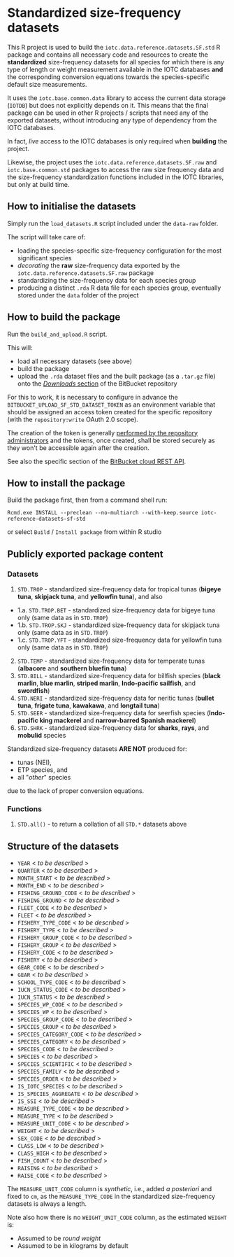 # Standardized size-frequency datasets

This R project is used to build the `iotc.data.reference.datasets.SF.std` R package and contains all necessary code and resources to create the **standardized** size-frequency datasets for all species for which there is any type of length or weight measurement available in the IOTC databases **and** the corresponding conversion equations towards the species-specific default size measurements.

It uses the `iotc.base.common.data` library to access the current data storage (`IOTDB`) but does not explicitly depends on it. This means that the final package can be used in other R projects / scripts that need any of the exported datasets, without introducing any type of dependency from the IOTC databases.

In fact, *live* access to the IOTC databases is only required when **building** the project.

Likewise, the project uses the `iotc.data.reference.datasets.SF.raw` and `iotc.base.common.std` packages to access the raw size frequency data and the size-frequency standardization functions included in the IOTC libraries, but only at build time.

## How to initialise the datasets

Simply run the `load_datasets.R` script included under the `data-raw` folder.

The script will take care of:

-   loading the species-specific size-frequency configuration for the most significant species
-   *decorating* the **raw** size-frequency data exported by the `iotc.data.reference.datasets.SF.raw` package
-   standardizing the size-frequency data for each species group
-   producing a distinct `.rda` R data file for each species group, eventually stored under the `data` folder of the project

## How to build the package

Run the `build_and_upload.R` script.

This will:

-   load all necessary datasets (see above)
-   build the package
-   upload the `.rda` dataset files and the built package (as a `.tar.gz` file) onto the [*Downloads* section](https://bitbucket.org/iotc-ws/iotc-reference-datasets-sf-std/downloads/) of the BitBucket repository

For this to work, it is necessary to configure in advance the `BITBUCKET_UPLOAD_SF_STD_DATASET_TOKEN` as an environment variable that should be assigned an access token created for the specific repository (with the `repository:write` OAuth 2.0 scope).

The creation of the token is generally [performed by the repository administrators](https://support.atlassian.com/bitbucket-cloud/docs/create-a-repository-access-token/) and the tokens, once created, shall be stored securely as they won't be accessible again after the creation.

See also the specific section of the [BitBucket cloud REST API](https://developer.atlassian.com/cloud/bitbucket/rest/api-group-downloads/#api-repositories-workspace-repo-slug-downloads-post).

## How to install the package

Build the package first, then from a command shell run:

```         
Rcmd.exe INSTALL --preclean --no-multiarch --with-keep.source iotc-reference-datasets-sf-std
```

or select `Build` / `Install package` from within R studio

## Publicly exported package content

### Datasets

1.  `STD.TROP` - standardized size-frequency data for tropical tunas (**bigeye tuna**, **skipjack tuna**, and **yellowfin tuna**), and also

-   1.a. `STD.TROP.BET` - standardized size-frequency data for bigeye tuna only (same data as in `STD.TROP`)
-   1.b. `STD.TROP.SKJ` - standardized size-frequency data for skipjack tuna only (same data as in `STD.TROP`)
-   1.c. `STD.TROP.YFT` - standardized size-frequency data for yellowfin tuna only (same data as in `STD.TROP`)

2.  `STD.TEMP` - standardized size-frequency data for temperate tunas (**albacore** and **southern bluefin tuna**)
3.  `STD.BILL` - standardized size-frequency data for billfish species (**black marlin**, **blue marlin**, **striped marlin**, **Indo-pacific sailfish**, and **swordfish**)
4.  `STD.NERI` - standardized size-frequency data for neritic tunas (**bullet tuna**, **frigate tuna**, **kawakawa**, and **longtail tuna**)
5.  `STD.SEER` - standardized size-frequency data for seerfish species (**Indo-pacific king mackerel** and **narrow-barred Spanish mackerel**)
6.  `STD.SHRK` - standardized size-frequency data for **sharks**, **rays**, and **mobulid** species

Standardized size-frequency datasets **ARE NOT** produced for:

-   tunas (NEI),
-   ETP species, and
-   all "*other*" species

due to the lack of proper conversion equations.

### Functions

1.  `STD.all()` - to return a collation of all `STD.*` datasets above

## Structure of the datasets

-   `YEAR` \< *to be described* \>
-   `QUARTER` \< *to be described* \>
-   `MONTH_START` \< *to be described* \>
-   `MONTH_END` \< *to be described* \>
-   `FISHING_GROUND_CODE` \< *to be described* \>
-   `FISHING_GROUND` \< *to be described* \>
-   `FLEET_CODE` \< *to be described* \>
-   `FLEET` \< *to be described* \>
-   `FISHERY_TYPE_CODE` \< *to be described* \>
-   `FISHERY_TYPE` \< *to be described* \>
-   `FISHERY_GROUP_CODE` \< *to be described* \>
-   `FISHERY_GROUP` \< *to be described* \>
-   `FISHERY_CODE` \< *to be described* \>
-   `FISHERY` \< *to be described* \>
-   `GEAR_CODE` \< *to be described* \>
-   `GEAR` \< *to be described* \>
-   `SCHOOL_TYPE_CODE` \< *to be described* \>
-   `IUCN_STATUS_CODE` \< *to be described* \>
-   `IUCN_STATUS` \< *to be described* \>
-   `SPECIES_WP_CODE` \< *to be described* \>
-   `SPECIES_WP` \< *to be described* \>
-   `SPECIES_GROUP_CODE` \< *to be described* \>
-   `SPECIES_GROUP` \< *to be described* \>
-   `SPECIES_CATEGORY_CODE` \< *to be described* \>
-   `SPECIES_CATEGORY` \< *to be described* \>
-   `SPECIES_CODE` \< *to be described* \>
-   `SPECIES` \< *to be described* \>
-   `SPECIES_SCIENTIFIC` \< *to be described* \>
-   `SPECIES_FAMILY` \< *to be described* \>
-   `SPECIES_ORDER` \< *to be described* \>
-   `IS_IOTC_SPECIES` \< *to be described* \>
-   `IS_SPECIES_AGGREGATE` \< *to be described* \>
-   `IS_SSI` \< *to be described* \>
-   `MEASURE_TYPE_CODE` \< *to be described* \>
-   `MEASURE_TYPE` \< *to be described* \>
-   `MEASURE_UNIT_CODE` \< *to be described* \>
-   `WEIGHT` \< *to be described* \>
-   `SEX_CODE` \< *to be described* \>
-   `CLASS_LOW` \< *to be described* \>
-   `CLASS_HIGH` \< *to be described* \>
-   `FISH_COUNT` \< *to be described* \>
-   `RAISING` \< *to be described* \>
-   `RAISE_CODE` \< *to be described* \>

The `MEASURE_UNIT_CODE` column is *synthetic*, i.e., added *a posteriori* and fixed to `cm`, as the `MEASURE_TYPE_CODE` in the standardized size-frequency datasets is always a length.

Note also how there is no `WEIGHT_UNIT_CODE` column, as the estimated `WEIGHT` is:

-   Assumed to be *round weight*
-   Assumed to be in kilograms by default

